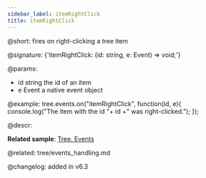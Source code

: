 ```yaml
---
sidebar_label: itemRightClick
title: itemRightClick
---          
```


@short: fires on right-clicking a tree item

@signature: {'itemRightClick: (id: string, e: Event) => void;'}

@params:
- id	string		the id of an item
- e		Event		a native event object

@example:
tree.events.on("itemRightClick", function(id, e){
    console.log("The item with the id "+ id +" was right-clicked.");
});


@descr:


**Related sample**: [Tree. Events](https://snippet.dhtmlx.com/vux1ye9g)

@related: tree/events_handling.md

@changelog: added in v6.3